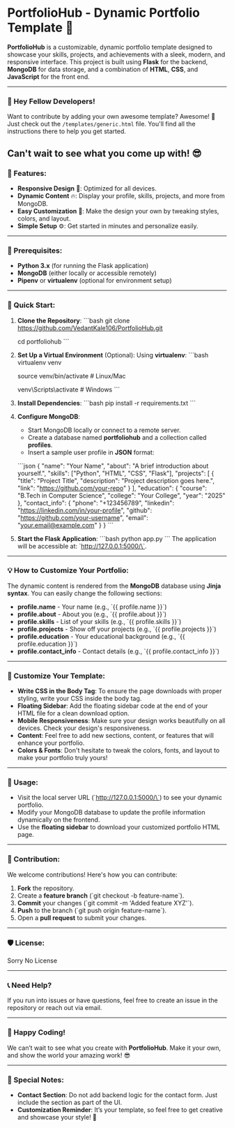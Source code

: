# PortfolioHub - Dynamic Portfolio Template 🚀

**PortfolioHub** is a customizable, dynamic portfolio template designed to showcase your skills, projects, and achievements with a sleek, modern, and responsive interface. This project is built using **Flask** for the backend, **MongoDB** for data storage, and a combination of **HTML**, **CSS**, and **JavaScript** for the front end.

---
### 📝 Hey Fellow Developers!

Want to contribute by adding your own awesome template? Awesome! 🎉 Just check out the `/templates/generic.html` file. You'll find all the instructions there to help you get started.

Can't wait to see what you come up with! 😎
---

### 🌟 Features:
- **Responsive Design** 📱: Optimized for all devices.
- **Dynamic Content** 🔥: Display your profile, skills, projects, and more from MongoDB.
- **Easy Customization** 🎨: Make the design your own by tweaking styles, colors, and layout.
- **Simple Setup** ⚙️: Get started in minutes and personalize easily.

---

### 🔧 Prerequisites:
- **Python 3.x** (for running the Flask application)
- **MongoDB** (either locally or accessible remotely)
- **Pipenv** or **virtualenv** (optional for environment setup)

---

### 🚀 Quick Start:

1. **Clone the Repository**:
   \`\`\`bash
   git clone https://github.com/VedantKale106/PortfolioHub.git
   
   cd portfoliohub
   \`\`\`

3. **Set Up a Virtual Environment** (Optional):
   Using **virtualenv**:
   \`\`\`bash
   virtualenv venv
   
   source venv/bin/activate  # Linux/Mac
   
   venv\Scripts\activate     # Windows
   \`\`\`

5. **Install Dependencies**:
   \`\`\`bash
   pip install -r requirements.txt
   \`\`\`

6. **Configure MongoDB**:
   - Start MongoDB locally or connect to a remote server.
   - Create a database named **portfoliohub** and a collection called **profiles**.
   - Insert a sample user profile in **JSON** format:
   
   \`\`\`json
   {
     "name": "Your Name",
     "about": "A brief introduction about yourself.",
     "skills": ["Python", "HTML", "CSS", "Flask"],
     "projects": [
       {
         "title": "Project Title",
         "description": "Project description goes here.",
         "link": "https://github.com/your-repo"
       }
     ],
     "education": {
       "course": "B.Tech in Computer Science",
       "college": "Your College",
       "year": "2025"
     },
     "contact_info": {
       "phone": "+123456789",
       "linkedin": "https://linkedin.com/in/your-profile",
       "github": "https://github.com/your-username",
       "email": "your.email@example.com"
     }
   }
   \`\`\`

7. **Start the Flask Application**:
   \`\`\`bash
   python app.py
   \`\`\`
   The application will be accessible at: \`http://127.0.0.1:5000/\`.

---


### 💡 How to Customize Your Portfolio:

The dynamic content is rendered from the **MongoDB** database using **Jinja syntax**. You can easily change the following sections:

- **profile.name** - Your name (e.g., \`{{ profile.name }}\`)
- **profile.about** - About you (e.g., \`{{ profile.about }}\`)
- **profile.skills** - List of your skills (e.g., \`{{ profile.skills }}\`)
- **profile.projects** - Show off your projects (e.g., \`{{ profile.projects }}\`)
- **profile.education** - Your educational background (e.g., \`{{ profile.education }}\`)
- **profile.contact_info** - Contact details (e.g., \`{{ profile.contact_info }}\`)

---

### 🎨 Customize Your Template:

- **Write CSS in the Body Tag**: To ensure the page downloads with proper styling, write your CSS inside the body tag.
- **Floating Sidebar**: Add the floating sidebar code at the end of your HTML file for a clean download option.
- **Mobile Responsiveness**: Make sure your design works beautifully on all devices. Check your design's responsiveness.
- **Content**: Feel free to add new sections, content, or features that will enhance your portfolio.
- **Colors & Fonts**: Don't hesitate to tweak the colors, fonts, and layout to make your portfolio truly yours!

---

### 📝 Usage:

- Visit the local server URL (\`http://127.0.0.1:5000/\`) to see your dynamic portfolio.
- Modify your MongoDB database to update the profile information dynamically on the frontend.
- Use the **floating sidebar** to download your customized portfolio HTML page.

---

### 🤝 Contribution:

We welcome contributions! Here's how you can contribute:

1. **Fork** the repository.
2. Create a **feature branch** (\`git checkout -b feature-name\`).
3. **Commit** your changes (\`git commit -m 'Added feature XYZ'\`).
4. **Push** to the branch (\`git push origin feature-name\`).
5. Open a **pull request** to submit your changes.

---

### 🛡️ License:

Sorry No License

---

### 📞 Need Help?

If you run into issues or have questions, feel free to create an issue in the repository or reach out via email.

---

### 🎉 Happy Coding!

We can’t wait to see what you create with **PortfolioHub**. Make it your own, and show the world your amazing work! 😎

---

### 💬 Special Notes:
- **Contact Section**: Do not add backend logic for the contact form. Just include the section as part of the UI.
- **Customization Reminder**: It’s your template, so feel free to get creative and showcase your style! 🎨
